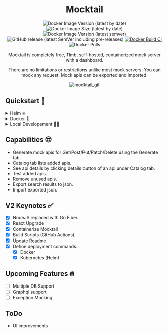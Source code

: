 <div align="center">

# Mocktail

![Docker Image Version (latest by date)](https://img.shields.io/docker/v/hhaluk/mocktail?color=blue&logo=docker)
![Docker Image Size (latest by date)](https://img.shields.io/docker/image-size/hhaluk/mocktail?color=B4D4A55&logo=docker)
![Docker Image Version (latest semver)](https://img.shields.io/docker/v/hhaluk/mocktail?label=stable-version&logo=docker&sort=semver&style=flat-square)
![GitHub release (latest SemVer including pre-releases)](https://img.shields.io/github/v/release/Huseyinnurbaki/mocktail?include_prereleases&logo=github)
[![Docker Build CI](https://github.com/Huseyinnurbaki/mocktail/actions/workflows/dockerize.yml/badge.svg?branch=master)](https://github.com/Huseyinnurbaki/mocktail/actions/workflows/dockerize.yml)
![Docker Pulls](https://img.shields.io/docker/pulls/hhaluk/mocktail?color=gray&logo=docker)


Mocktail is completely free, 11mb, self-hosted, containerized mock server with a dashboard.

There are no limitations or restrictions unlike most mock servers. You can mock any request. Mock apis can be exported and imported.


</div>

<p align="center">
  <img src="https://github.com/Huseyinnurbaki/notes/blob/master/Storage/mocktail.gif?raw=true" alt="mocktail_gif" />
</p>



## Quickstart 🚀
<details>
  <summary>Helm ⎈ </summary>
  
  ## Deploy with Helm ⎈
  > youtube tutorial is being prepared.

```console
$ helm repo add hhaluk https://huseyinnurbaki.github.io/charts/
$ helm install mocktail hhaluk/mocktail

****** Application url will be prompted. ******
```
_See values.yaml at [https://github.com/Huseyinnurbaki/charts](https://github.com/Huseyinnurbaki/charts/tree/release) under hhaluk/mocktail for customized deployment._
</details>

<details>
  <summary>Docker 🐳 </summary>
  
  ## Run Mocktail in a docker container 🐳 [See Youtube Tutorial](https://youtu.be/1y34yML7ET4)
```console
$ docker run -p 4000:4000 -d hhaluk/mocktail:2.0.1
```
_See "stable-version" tag at the beginning of this file to install the latest stable version._
### Go to **localhost:4000** 🏃


</details>

<details>
  <summary>Local Developement 🏃🏃 </summary>
  
### Running Backend 🏃
I prefer vscode for [debug mode](https://marketplace.visualstudio.com/items?itemName=golang.go)
It's already configured. You can also use LiteIDE, GoLand, Delve directly. Up to you. 

If you are just going to work on the Dashboard, running it in a container is also an option. Use the command under "Run Mocktail in a docker container"

### Running Dashboard 🏃

```console
$ cd mocktail-dashboard
$ npm start 
```
### Go to **localhost:3001** 🏃

</details>

## Capabilities 😎

- Generate mock apis for Get/Post/Put/Patch/Delete using the Generate tab.
- Catalog tab lists added apis.
- See api details by clicking details button of an api under Catalog tab.
- Test added apis.
- Remove unused apis.
- Export search results to json.
- Import exported json.



## V2 Keynotes ✅

- [x] NodeJS replaced with Go Fiber.
- [x] React Upgrade
- [x] Containerize Mocktail
- [x] Build Scripts (GitHub Actions)
- [x] Update Readme
- [x] Define deployment commands.
   - [x] Docker
   - [x] Kubernetes (Helm)

## Upcoming Features 🔥

- [ ] Multiple DB Support
- [ ] Graphql support
- [ ] Exception Mocking

## ToDo
- UI improvements



